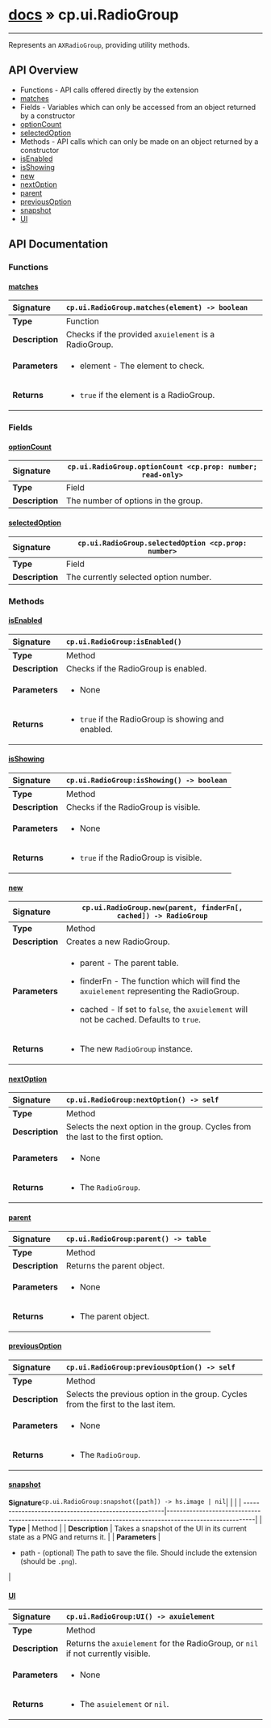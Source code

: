 # [docs](index.md) » cp.ui.RadioGroup
---

Represents an `AXRadioGroup`, providing utility methods.

## API Overview
* Functions - API calls offered directly by the extension
 * [matches](#matches)
* Fields - Variables which can only be accessed from an object returned by a constructor
 * [optionCount](#optioncount)
 * [selectedOption](#selectedoption)
* Methods - API calls which can only be made on an object returned by a constructor
 * [isEnabled](#isenabled)
 * [isShowing](#isshowing)
 * [new](#new)
 * [nextOption](#nextoption)
 * [parent](#parent)
 * [previousOption](#previousoption)
 * [snapshot](#snapshot)
 * [UI](#ui)

## API Documentation

### Functions

#### [matches](#matches)
| <span style="float: left;">**Signature**</span> | <span style="float: left;">`cp.ui.RadioGroup.matches(element) -> boolean` </span>                                                          |
| -----------------------------------------------------|---------------------------------------------------------------------------------------------------------|
| **Type**                                             | Function                                                                                         |
| **Description**                                      | Checks if the provided `axuielement` is a RadioGroup.                                                                                         |
| **Parameters**                                       | <ul><li>element   - The element to check.</li></ul>   |
| **Returns**                                          | <ul><li><code>true</code> if the element is a RadioGroup.</li></ul>            |

### Fields

#### [optionCount](#optioncount)
| <span style="float: left;">**Signature**</span> | <span style="float: left;">`cp.ui.RadioGroup.optionCount <cp.prop: number; read-only>` </span>                                                          |
| -----------------------------------------------------|---------------------------------------------------------------------------------------------------------|
| **Type**                                             | Field                                                                                         |
| **Description**                                      | The number of options in the group.                                                                                         |

#### [selectedOption](#selectedoption)
| <span style="float: left;">**Signature**</span> | <span style="float: left;">`cp.ui.RadioGroup.selectedOption <cp.prop: number>` </span>                                                          |
| -----------------------------------------------------|---------------------------------------------------------------------------------------------------------|
| **Type**                                             | Field                                                                                         |
| **Description**                                      | The currently selected option number.                                                                                         |

### Methods

#### [isEnabled](#isenabled)
| <span style="float: left;">**Signature**</span> | <span style="float: left;">`cp.ui.RadioGroup:isEnabled()` </span>                                                          |
| -----------------------------------------------------|---------------------------------------------------------------------------------------------------------|
| **Type**                                             | Method                                                                                         |
| **Description**                                      | Checks if the RadioGroup is enabled.                                                                                         |
| **Parameters**                                       | <ul><li>None</li></ul>   |
| **Returns**                                          | <ul><li><code>true</code> if the RadioGroup is showing and enabled.</li></ul>            |

#### [isShowing](#isshowing)
| <span style="float: left;">**Signature**</span> | <span style="float: left;">`cp.ui.RadioGroup:isShowing() -> boolean` </span>                                                          |
| -----------------------------------------------------|---------------------------------------------------------------------------------------------------------|
| **Type**                                             | Method                                                                                         |
| **Description**                                      | Checks if the RadioGroup is visible.                                                                                         |
| **Parameters**                                       | <ul><li>None</li></ul>   |
| **Returns**                                          | <ul><li><code>true</code> if the RadioGroup is visible.</li></ul>            |

#### [new](#new)
| <span style="float: left;">**Signature**</span> | <span style="float: left;">`cp.ui.RadioGroup.new(parent, finderFn[, cached]) -> RadioGroup` </span>                                                          |
| -----------------------------------------------------|---------------------------------------------------------------------------------------------------------|
| **Type**                                             | Method                                                                                         |
| **Description**                                      | Creates a new RadioGroup.                                                                                         |
| **Parameters**                                       | <ul><li>parent    - The parent table.</li></ul><ul><li>finderFn  - The function which will find the <code>axuielement</code> representing the RadioGroup.</li></ul><ul><li>cached    - If set to <code>false</code>, the <code>axuielement</code> will not be cached. Defaults to <code>true</code>.</li></ul>   |
| **Returns**                                          | <ul><li>The new <code>RadioGroup</code> instance.</li></ul>            |

#### [nextOption](#nextoption)
| <span style="float: left;">**Signature**</span> | <span style="float: left;">`cp.ui.RadioGroup:nextOption() -> self` </span>                                                          |
| -----------------------------------------------------|---------------------------------------------------------------------------------------------------------|
| **Type**                                             | Method                                                                                         |
| **Description**                                      | Selects the next option in the group. Cycles from the last to the first option.                                                                                         |
| **Parameters**                                       | <ul><li>None</li></ul>   |
| **Returns**                                          | <ul><li>The <code>RadioGroup</code>.</li></ul>            |

#### [parent](#parent)
| <span style="float: left;">**Signature**</span> | <span style="float: left;">`cp.ui.RadioGroup:parent() -> table` </span>                                                          |
| -----------------------------------------------------|---------------------------------------------------------------------------------------------------------|
| **Type**                                             | Method                                                                                         |
| **Description**                                      | Returns the parent object.                                                                                         |
| **Parameters**                                       | <ul><li>None</li></ul>   |
| **Returns**                                          | <ul><li>The parent object.</li></ul>            |

#### [previousOption](#previousoption)
| <span style="float: left;">**Signature**</span> | <span style="float: left;">`cp.ui.RadioGroup:previousOption() -> self` </span>                                                          |
| -----------------------------------------------------|---------------------------------------------------------------------------------------------------------|
| **Type**                                             | Method                                                                                         |
| **Description**                                      | Selects the previous option in the group. Cycles from the first to the last item.                                                                                         |
| **Parameters**                                       | <ul><li>None</li></ul>   |
| **Returns**                                          | <ul><li>The <code>RadioGroup</code>.</li></ul>            |

#### [snapshot](#snapshot)
| <span style="float: left;">**Signature**</span> | <span style="float: left;">`cp.ui.RadioGroup:snapshot([path]) -> hs.image | nil` </span>                                                          |
| -----------------------------------------------------|---------------------------------------------------------------------------------------------------------|
| **Type**                                             | Method                                                                                         |
| **Description**                                      | Takes a snapshot of the UI in its current state as a PNG and returns it.                                                                                         |
| **Parameters**                                       | <ul><li>path      - (optional) The path to save the file. Should include the extension (should be <code>.png</code>).</li></ul>   |

#### [UI](#ui)
| <span style="float: left;">**Signature**</span> | <span style="float: left;">`cp.ui.RadioGroup:UI() -> axuielement` </span>                                                          |
| -----------------------------------------------------|---------------------------------------------------------------------------------------------------------|
| **Type**                                             | Method                                                                                         |
| **Description**                                      | Returns the `axuielement` for the RadioGroup, or `nil` if not currently visible.                                                                                         |
| **Parameters**                                       | <ul><li>None</li></ul>   |
| **Returns**                                          | <ul><li>The <code>asuielement</code> or <code>nil</code>.</li></ul>            |

